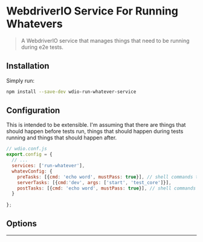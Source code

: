 WebdriverIO Service For Running Whatevers
==========

> A WebdriverIO service that manages things that need to be running during e2e tests.

## Installation

Simply run:

```bash
npm install --save-dev wdio-run-whatever-service
```

## Configuration

This is intended to be extensible. I'm assuming that there are things that should happen before tests run, things that should happen during tests running and things that should happen after. 

```js
// wdio.conf.js
export.config = {
  // ...
  services: ['run-whatever'],
  whatevConfig: {
    preTasks: [{cmd: 'echo word', mustPass: true}], // shell commands to execute before. mustPass = false to ignore the result
    serverTasks: [{cmd:'dev', args: ['start', 'test_core']}],
    postTasks: [{cmd: 'echo word', mustPass: true}], // shell commands to execute after. mustPass = false to ignore the result
  }
  
};
```

## Options



----

